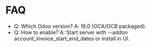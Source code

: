 # FAQ

- Q: Which Odoo version? A: 16.0 (OCA/OCB packaged).
- Q: How to enable? A: Start server with --addon account_invoice_start_end_dates or install in UI.
